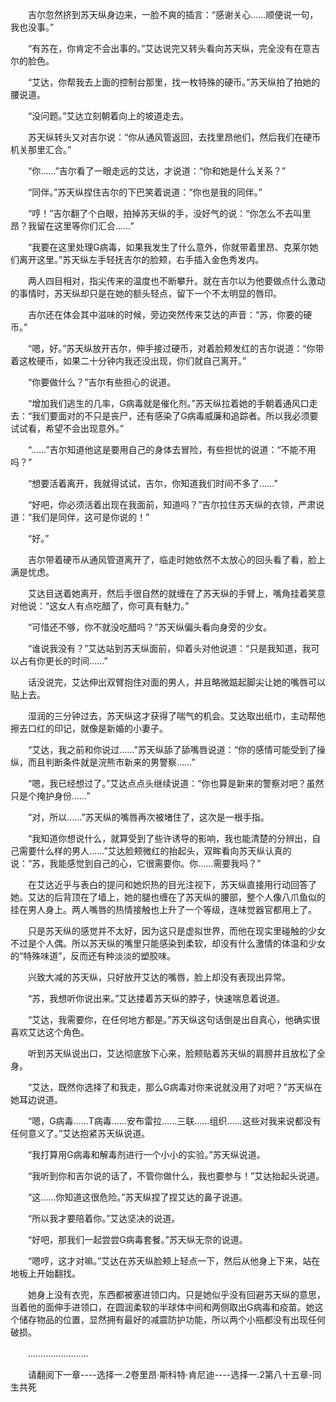 <div class="read-content j_readContent" id="">
                <p>　　吉尔忽然挤到苏天纵身边来，一脸不爽的插言：“感谢关心……顺便说一句，我也没事。”<p>　　“有苏在，你肯定不会出事的。”艾达说完又转头看向苏天纵，完全没有在意吉尔的脸色。<p>　　“艾达，你帮我去上面的控制台那里，找一枚特殊的硬币。”苏天纵拍了拍她的腰说道。<p>　　“没问题。”艾达立刻朝着向上的坡道走去。<p>　　苏天纵转头又对吉尔说：“你从通风管返回，去找里昂他们，然后我们在硬币机关那里汇合。”<p>　　“你……”吉尔看了一眼走远的艾达，才说道：“你和她是什么关系？”<p>　　“同伴。”苏天纵捏住吉尔的下巴笑着说道：“你也是我的同伴。”<p>　　“哼！”吉尔翻了个白眼，拍掉苏天纵的手，没好气的说：“你怎么不去叫里昂？我留在这里等你们汇合……”<p>　　“我要在这里处理G病毒，如果我发生了什么意外，你就带着里昂、克莱尔她们离开这里。”苏天纵左手轻抚吉尔的脸颊，右手插入金色秀发内。<p>　　两人四目相对，指尖传来的温度也不断攀升。就在吉尔以为他要做点什么激动的事情时，苏天纵却只是在她的额头轻点，留下一个不太明显的唇印。<p>　　吉尔还在体会其中滋味的时候，旁边突然传来艾达的声音：“苏，你要的硬币。”<p>　　“嗯，好。”苏天纵放开吉尔，伸手接过硬币，对着脸颊发红的吉尔说道：“你带着这枚硬币，如果二十分钟内我还没出现，你们就自己离开。”<p>　　“你要做什么？”吉尔有些担心的说道。<p>　　“增加我们逃生的几率，G病毒就是催化剂。”苏天纵拉着她的手朝着通风口走去：“我们要面对的不只是丧尸，还有感染了G病毒威廉和追踪者。所以我必须要试试看，希望不会出现意外。”<p>　　“……”吉尔知道他这是要用自己的身体去冒险，有些担忧的说道：“不能不用吗？”<p>　　“想要活着离开，我就得试试，吉尔，你知道我们时间不多了……”<p>　　“好吧，你必须活着出现在我面前，知道吗？”吉尔拉住苏天纵的衣领，严肃说道：“我们是同伴，这可是你说的！”<p>　　“好。”<p>　　吉尔带着硬币从通风管道离开了，临走时她依然不太放心的回头看了看，脸上满是忧虑。<p>　　艾达目送着她离开，然后手很自然的就缠在了苏天纵的手臂上，嘴角挂着笑意对他说：“这女人有点吃醋了，你可真有魅力。”<p>　　“可惜还不够，你不就没吃醋吗？”苏天纵偏头看向身旁的少女。<p>　　“谁说我没有？”艾达站到苏天纵面前，仰着头对他说道：“只是我知道，我可以占有你更长的时间……”<p>　　话没说完，艾达伸出双臂抱住对面的男人，并且略微踮起脚尖让她的嘴唇可以贴上去。<p>　　湿润的三分钟过去，苏天纵这才获得了喘气的机会。艾达取出纸巾，主动帮他擦去口红的印记，就像是新婚的小妻子。<p>　　“艾达，我之前和你说过……”苏天纵舔了舔嘴唇说道：“你的感情可能受到了操纵，而且判断条件就是浣熊市新来的男警察……”<p>　　“嗯，我已经想过了。”艾达点点头继续说道：“你也算是新来的警察对吧？虽然只是个掩护身份……”<p>　　“对，所以……”苏天纵的嘴唇再次被堵住了，这次是一根手指。<p>　　“我知道你想说什么，就算受到了些许诱导的影响，我也能清楚的分辨出，自己需要什么样的男人……”艾达脸颊微红的抬起头，双眸看向苏天纵认真的说：“苏，我能感觉到自己的心，它很需要你。你……需要我吗？”<p>　　在艾达近乎与表白的提问和她炽热的目光注视下，苏天纵直接用行动回答了她。艾达的后背顶在了墙上，她的腿也缠在了苏天纵的腰部，整个人像八爪鱼似的挂在男人身上。两人嘴唇的热情接触也上升了一个等级，连味觉器官都用上了。<p>　　只是苏天纵的感觉并不太好，因为这只是虚拟世界，而他在现实里碰触的少女不过是个人偶。所以苏天纵的嘴里只能感染到柔软，却没有什么激情的体温和少女的“特殊味道”，反而还有种淡淡的塑胶味。<p>　　兴致大减的苏天纵，只好放开艾达的嘴唇，脸上却没有表现出异常。<p>　　“苏，我想听你说出来。”艾达搂着苏天纵的脖子，快速喘息着说道。<p>　　“艾达，我需要你，在任何地方都是。”苏天纵这句话倒是出自真心，他确实很喜欢艾达这个角色。<p>　　听到苏天纵说出口，艾达彻底放下心来，脸颊贴着苏天纵的肩膀并且放松了全身。<p>　　“艾达，既然你选择了和我走，那么G病毒对你来说就没用了对吧？”苏天纵在她耳边说道。<p>　　“嗯，G病毒……T病毒……安布雷拉……三联……组织……这些对我来说都没有任何意义了。”艾达抱紧苏天纵说道。<p>　　“我打算用G病毒和解毒剂进行一个小小的实验。”苏天纵说道。<p>　　“我听到你和吉尔说的话了，不管你做什么，我也要参与！”艾达抬起头说道。<p>　　“这……你知道这很危险。”苏天纵捏了捏艾达的鼻子说道。<p>　　“所以我才要陪着你。”艾达坚决的说道。<p>　　“好吧，那我们一起尝尝G病毒套餐。”苏天纵无奈的说道。<p>　　“嗯哼，这才对嘛。”艾达在苏天纵脸颊上轻点一下，然后从他身上下来，站在地板上开始翻找。<p>　　她身上没有衣兜，东西都被塞进领口内。只是她似乎没有回避苏天纵的意思，当着他的面伸手进领口，在圆润柔软的半球体中间和两侧取出G病毒和疫苗。她这个储存物品的位置，显然拥有最好的减震防护功能，所以两个小瓶都没有出现任何破损。<p>　　……………………<p>　　请翻阅下一章----选择一.2卷里昂·斯科特·肯尼迪----选择一.2第八十五章-同生共死<p> 
            </div>